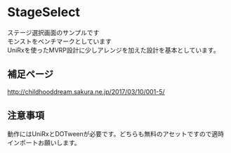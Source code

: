 # StageSelect
ステージ選択画面のサンプルです<br>
モンストをベンチマークとしています<br>
UniRxを使ったMVRP設計に少しアレンジを加えた設計を基本としています。
## 補足ページ
http://childhooddream.sakura.ne.jp/2017/03/10/001-5/
## 注意事項
動作にはUniRxとDOTweenが必要です。どちらも無料のアセットですので適時インポートお願いします。<br>
